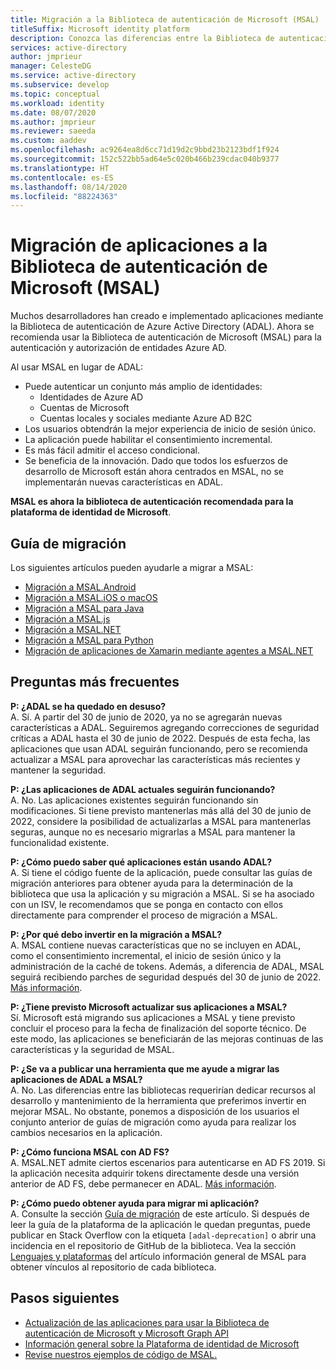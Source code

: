 ```yaml
---
title: Migración a la Biblioteca de autenticación de Microsoft (MSAL)
titleSuffix: Microsoft identity platform
description: Conozca las diferencias entre la Biblioteca de autenticación de Microsoft (MSAL) y la Biblioteca de Autenticación de Azure AD (ADAL) y cómo migrar a MSAL.
services: active-directory
author: jmprieur
manager: CelesteDG
ms.service: active-directory
ms.subservice: develop
ms.topic: conceptual
ms.workload: identity
ms.date: 08/07/2020
ms.author: jmprieur
ms.reviewer: saeeda
ms.custom: aaddev
ms.openlocfilehash: ac9264ea8d6cc71d19d2c9bbd23b2123bdf1f924
ms.sourcegitcommit: 152c522bb5ad64e5c020b466b239cdac040b9377
ms.translationtype: HT
ms.contentlocale: es-ES
ms.lasthandoff: 08/14/2020
ms.locfileid: "88224363"
---
```

# <a name="migrate-applications-to-microsoft-authentication-library-msal"></a>Migración de aplicaciones a la Biblioteca de autenticación de Microsoft (MSAL)

Muchos desarrolladores han creado e implementado aplicaciones mediante la Biblioteca de autenticación de Azure Active Directory (ADAL). Ahora se recomienda usar la Biblioteca de autenticación de Microsoft (MSAL) para la autenticación y autorización de entidades Azure AD.

Al usar MSAL en lugar de ADAL:

- Puede autenticar un conjunto más amplio de identidades:
  - Identidades de Azure AD
  - Cuentas de Microsoft
  - Cuentas locales y sociales mediante Azure AD B2C
- Los usuarios obtendrán la mejor experiencia de inicio de sesión único.
- La aplicación puede habilitar el consentimiento incremental.
- Es más fácil admitir el acceso condicional.
- Se beneficia de la innovación. Dado que todos los esfuerzos de desarrollo de Microsoft están ahora centrados en MSAL, no se implementarán nuevas características en ADAL.

**MSAL es ahora la biblioteca de autenticación recomendada para la plataforma de identidad de Microsoft**.

## <a name="migration-guidance"></a>Guía de migración

Los siguientes artículos pueden ayudarle a migrar a MSAL:

- [Migración a MSAL.Android](migrate-android-adal-msal.md)
- [Migración a MSAL.iOS o macOS](migrate-objc-adal-msal.md)
- [Migración a MSAL para Java](migrate-adal-msal-java.md)
- [Migración a MSAL.js](msal-compare-msal-js-and-adal-js.md)
- [Migración a MSAL.NET](msal-net-migration.md)
- [Migración a MSAL para Python](migrate-python-adal-msal.md)
- [Migración de aplicaciones de Xamarin mediante agentes a MSAL.NET](msal-net-migration-ios-broker.md)

## <a name="frequently-asked-questions-faq"></a>Preguntas más frecuentes

__P: ¿ADAL se ha quedado en desuso?__  
A. Sí. A partir del 30 de junio de 2020, ya no se agregarán nuevas características a ADAL. Seguiremos agregando correcciones de seguridad críticas a ADAL hasta el 30 de junio de 2022. Después de esta fecha, las aplicaciones que usan ADAL seguirán funcionando, pero se recomienda actualizar a MSAL para aprovechar las características más recientes y mantener la seguridad.

__P: ¿Las aplicaciones de ADAL actuales seguirán funcionando?__  
A. No. Las aplicaciones existentes seguirán funcionando sin modificaciones. Si tiene previsto mantenerlas más allá del 30 de junio de 2022, considere la posibilidad de actualizarlas a MSAL para mantenerlas seguras, aunque no es necesario migrarlas a MSAL para mantener la funcionalidad existente.

__P: ¿Cómo puedo saber qué aplicaciones están usando ADAL?__  
A. Si tiene el código fuente de la aplicación, puede consultar las guías de migración anteriores para obtener ayuda para la determinación de la biblioteca que usa la aplicación y su migración a MSAL. Si se ha asociado con un ISV, le recomendamos que se ponga en contacto con ellos directamente para comprender el proceso de migración a MSAL.

__P: ¿Por qué debo invertir en la migración a MSAL?__  
A. MSAL contiene nuevas características que no se incluyen en ADAL, como el consentimiento incremental, el inicio de sesión único y la administración de la caché de tokens. Además, a diferencia de ADAL, MSAL seguirá recibiendo parches de seguridad después del 30 de junio de 2022. [Más información](msal-overview.md).

__P: ¿Tiene previsto Microsoft actualizar sus aplicaciones a MSAL?__  
Sí. Microsoft está migrando sus aplicaciones a MSAL y tiene previsto concluir el proceso para la fecha de finalización del soporte técnico. De este modo, las aplicaciones se beneficiarán de las mejoras continuas de las características y la seguridad de MSAL.

__P: ¿Se va a publicar una herramienta que me ayude a migrar las aplicaciones de ADAL a MSAL?__  
A. No. Las diferencias entre las bibliotecas requerirían dedicar recursos al desarrollo y mantenimiento de la herramienta que preferimos invertir en mejorar MSAL. No obstante, ponemos a disposición de los usuarios el conjunto anterior de guías de migración como ayuda para realizar los cambios necesarios en la aplicación.

__P: ¿Cómo funciona MSAL con AD FS?__  
A. MSAL.NET admite ciertos escenarios para autenticarse en AD FS 2019. Si la aplicación necesita adquirir tokens directamente desde una versión anterior de AD FS, debe permanecer en ADAL. [Más información](msal-net-adfs-support.md).

__P: ¿Cómo puedo obtener ayuda para migrar mi aplicación?__  
A. Consulte la sección [Guía de migración](#migration-guidance) de este artículo. Si después de leer la guía de la plataforma de la aplicación le quedan preguntas, puede publicar en Stack Overflow con la etiqueta `[adal-deprecation]` o abrir una incidencia en el repositorio de GitHub de la biblioteca. Vea la sección [Lenguajes y plataformas](msal-overview.md#languages-and-frameworks) del artículo información general de MSAL para obtener vínculos al repositorio de cada biblioteca.

## <a name="next-steps"></a>Pasos siguientes

- [Actualización de las aplicaciones para usar la Biblioteca de autenticación de Microsoft y Microsoft Graph API](https://techcommunity.microsoft.com/t5/azure-active-directory-identity/update-your-applications-to-use-microsoft-authentication-library/ba-p/1257363)
- [Información general sobre la Plataforma de identidad de Microsoft](v2-overview.md)
- [Revise nuestros ejemplos de código de MSAL.](sample-v2-code.md)
